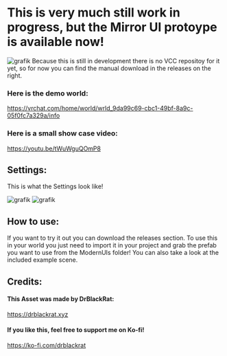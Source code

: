 # This is very much still work in progress, but the Mirror UI protoype is available now!
![grafik](https://github.com/user-attachments/assets/c27c5fb4-7b1a-4825-9d7b-725f36e3c69b)
Because this is still in development there is no VCC repositoy for it yet, so for now you can find the manual download in the releases on the right.

### Here is the demo world:
https://vrchat.com/home/world/wrld_9da99c69-cbc1-49bf-8a9c-05f0fc7a329a/info

### Here is a small show case video:
https://youtu.be/tWuWguQOmP8

## Settings:
This is what the Settings look like!

![grafik](https://github.com/user-attachments/assets/0144bb07-d994-4e7c-b2a2-98ce59f31dc1)
![grafik](https://github.com/user-attachments/assets/205a6d45-ea8b-47f3-87bb-b240d9f4ddaa)

## How to use:
If you want to try it out you can download the releases section.
To use this in your world you just need to import it in your project and grab the prefab you want to use from the ModernUIs folder! You can also take a look at the included example scene.

## Credits:
#### This Asset was made by DrBlackRat:
https://drblackrat.xyz

#### If you like this, feel free to support me on Ko-fi!
https://ko-fi.com/drblackrat
